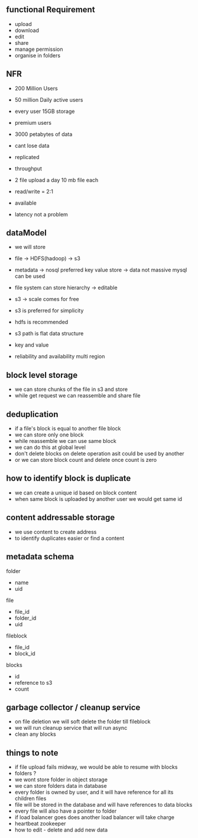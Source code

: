 functional Requirement
-------------------------
- upload  
- download  
- edit  
- share  
- manage permission  
- organise in folders   

NFR
-------------
- 200 Million Users
- 50 million Daily active users
- every user 15GB storage
- premium users

- 3000 petabytes of data
- cant lose data

- replicated

- throughput

- 2 file upload a day  10 mb file each
- read/write = 2:1

- available

- latency not a problem

dataModel
------------
- we will store 

- file -> HDFS(hadoop) -> s3
- metadata -> nosql preferred key value store -> data not massive mysql can be used

- file system can store hierarchy -> editable
- s3 -> scale comes for free

- s3 is preferred for simplicity
- hdfs is recommended

- s3 path is flat data structure
- key and value

- reliability and availability multi region

block level storage
----------------------
- we can store chunks of the file in s3 and store
- while get request we can reassemble and share file

deduplication
-----------------------
- if a file's block is equal to another file block
- we can store only one block
- while reassemble we can use same block
- we can do this at global level
- don't delete blocks on delete operation asit could be used by another 
- or we can store block count and delete once count is zero


how to identify block is duplicate
-------------------------------
- we can create a unique id based on block content
- when same block is uploaded by another user we would get same id

content addressable storage
-----------------------------------
- we use content to create address
- to identify duplicates easier or find a content

metadata schema
-------

folder
- name
- uid

file
- file_id
- folder_id
- uid

fileblock
- file_id
- block_id

blocks
- id
- reference to s3
- count

garbage collector / cleanup service
---------------
- on file deletion we will soft delete the folder till fileblock 
- we will run cleanup service that will run async 
- clean any blocks 

things to note
----------------------
- if file upload fails midway, we would be able to resume with blocks
- folders ?
- we wont store folder in object storage
- we can store folders data in database
- every folder is owned by user, and it will have reference for all its children files
- file will be stored in the database and will have references to data blocks
- every file will also have a pointer to folder
- if load balancer goes does another load balancer will take charge
- heartbeat zookeeper
- how to edit - delete and add new data
